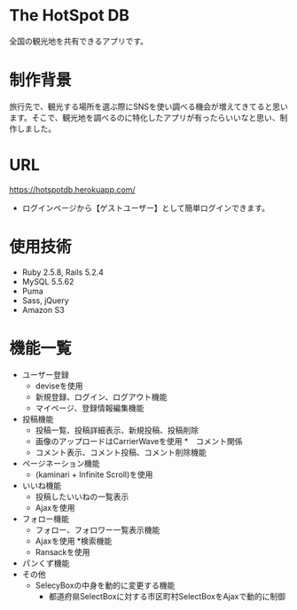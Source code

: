 # The HotSpot DB
全国の観光地を共有できるアプリです。

# 制作背景
旅行先で、観光する場所を選ぶ際にSNSを使い調べる機会が増えてきてると思います。そこで、観光地を調べるのに特化したアプリが有ったらいいなと思い、制作しました。

# URL 
https://hotspotdb.herokuapp.com/
* ログインページから【ゲストユーザー】として簡単ログインできます。

# 使用技術
* Ruby 2.5.8, Rails 5.2.4
* MySQL 5.5.62
* Puma
* Sass, jQuery
* Amazon S3

# 機能一覧
* ユーザー登録
  * deviseを使用
  * 新規登録、ログイン、ログアウト機能
  * マイページ、登録情報編集機能
* 投稿機能
  * 投稿一覧、投稿詳細表示、新規投稿、投稿削除
  * 画像のアップロードはCarrierWaveを使用
*　コメント関係
  * コメント表示、コメント投稿、コメント削除機能
* ページネーション機能
  * (kaminari + Infinite Scroll)を使用
* いいね機能
  * 投稿したいいねの一覧表示
  * Ajaxを使用
* フォロー機能
  * フォロー、フォロワー一覧表示機能
  * Ajaxを使用
*検索機能
  * Ransackを使用
* パンくず機能
* その他
  * SelecyBoxの中身を動的に変更する機能
    * 都道府県SelectBoxに対する市区町村SelectBoxをAjaxで動的に制御


